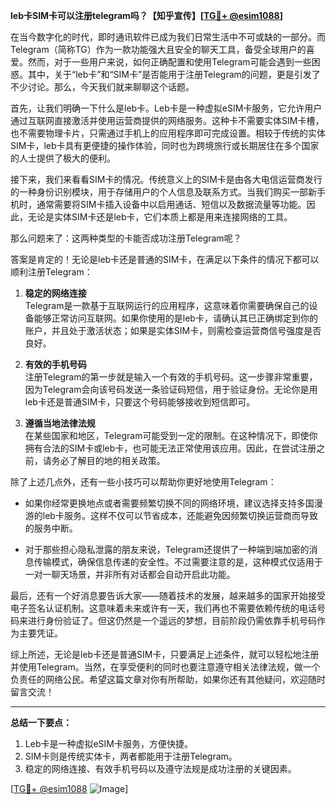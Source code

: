 **leb卡SIM卡可以注册telegram吗？【知乎宣传】[[TG💪+ @esim1088](https://t.me/s/esim1088)]**

在当今数字化的时代，即时通讯软件已成为我们日常生活中不可或缺的一部分。而Telegram（简称TG）作为一款功能强大且安全的聊天工具，备受全球用户的喜爱。然而，对于一些用户来说，如何正确配置和使用Telegram可能会遇到一些困惑。其中，关于“leb卡”和“SIM卡”是否能用于注册Telegram的问题，更是引发了不少讨论。那么，今天我们就来聊聊这个话题。

首先，让我们明确一下什么是leb卡。Leb卡是一种虚拟eSIM卡服务，它允许用户通过互联网直接激活并使用运营商提供的网络服务。这种卡不需要实体SIM卡槽，也不需要物理卡片，只需通过手机上的应用程序即可完成设置。相较于传统的实体SIM卡，leb卡具有更便捷的操作体验，同时也为跨境旅行或长期居住在多个国家的人士提供了极大的便利。

接下来，我们来看看SIM卡的情况。传统意义上的SIM卡是由各大电信运营商发行的一种身份识别模块，用于存储用户的个人信息及联系方式。当我们购买一部新手机时，通常需要将SIM卡插入设备中以启用通话、短信以及数据流量等功能。因此，无论是实体SIM卡还是leb卡，它们本质上都是用来连接网络的工具。

那么问题来了：这两种类型的卡能否成功注册Telegram呢？

答案是肯定的！无论是leb卡还是普通的SIM卡，在满足以下条件的情况下都可以顺利注册Telegram：

1. **稳定的网络连接**  
   Telegram是一款基于互联网运行的应用程序，这意味着你需要确保自己的设备能够正常访问互联网。如果你使用的是leb卡，请确认其已正确绑定到你的账户，并且处于激活状态；如果是实体SIM卡，则需检查运营商信号强度是否良好。

2. **有效的手机号码**  
   注册Telegram的第一步就是输入一个有效的手机号码。这一步骤非常重要，因为Telegram会向该号码发送一条验证码短信，用于验证身份。无论你是用leb卡还是普通SIM卡，只要这个号码能够接收到短信即可。

3. **遵循当地法律法规**  
   在某些国家和地区，Telegram可能受到一定的限制。在这种情况下，即使你拥有合法的SIM卡或leb卡，也可能无法正常使用该应用。因此，在尝试注册之前，请务必了解目的地的相关政策。

除了上述几点外，还有一些小技巧可以帮助你更好地使用Telegram：

- 如果你经常更换地点或者需要频繁切换不同的网络环境，建议选择支持多国漫游的leb卡服务。这样不仅可以节省成本，还能避免因频繁切换运营商而导致的服务中断。
  
- 对于那些担心隐私泄露的朋友来说，Telegram还提供了一种端到端加密的消息传输模式，确保信息传递的安全性。不过需要注意的是，这种模式仅适用于一对一聊天场景，并非所有对话都会自动开启此功能。

最后，还有一个好消息要告诉大家——随着技术的发展，越来越多的国家开始接受电子签名认证机制。这意味着未来或许有一天，我们再也不需要依赖传统的电话号码来进行身份验证了。但这仍然是一个遥远的梦想，目前阶段仍需依靠手机号码作为主要凭证。

综上所述，无论是leb卡还是普通SIM卡，只要满足上述条件，就可以轻松地注册并使用Telegram。当然，在享受便利的同时也要注意遵守相关法律法规，做一个负责任的网络公民。希望这篇文章对你有所帮助，如果你还有其他疑问，欢迎随时留言交流！

---

**总结一下要点：**  
1. Leb卡是一种虚拟eSIM卡服务，方便快捷。  
2. SIM卡则是传统实体卡，两者都能用于注册Telegram。  
3. 稳定的网络连接、有效手机号码以及遵守法规是成功注册的关键因素。  

[[TG💪+ @esim1088](https://t.me/s/esim1088) ![Image](https://i.postimg.cc/4NQfJmqS/Snipaste-2025-05-13-00-14-12.png)]